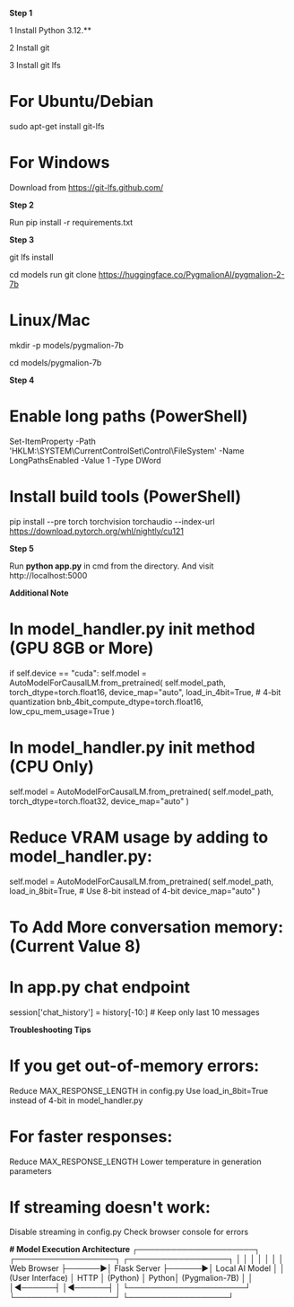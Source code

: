 **Step 1**

1 Install Python 3.12.**

2 Install git

3 Install git lfs 

# For Ubuntu/Debian
sudo apt-get install git-lfs

# For Windows
Download from https://git-lfs.github.com/

**Step 2**

Run pip install -r requirements.txt

**Step 3**

git lfs install

cd models
run git clone https://huggingface.co/PygmalionAI/pygmalion-2-7b

# Linux/Mac

mkdir -p models/pygmalion-7b

cd models/pygmalion-7b

**Step 4** 

# Enable long paths (PowerShell)
Set-ItemProperty -Path 'HKLM:\SYSTEM\CurrentControlSet\Control\FileSystem' -Name LongPathsEnabled -Value 1 -Type DWord

# Install build tools (PowerShell)
pip install --pre torch torchvision torchaudio --index-url https://download.pytorch.org/whl/nightly/cu121


**Step 5**

Run **python app.py** in cmd from the directory. 
And visit http://localhost:5000

**Additional Note**

# In model_handler.py __init__ method (GPU 8GB or More)
if self.device == "cuda":
    self.model = AutoModelForCausalLM.from_pretrained(
        self.model_path,
        torch_dtype=torch.float16,
        device_map="auto",
        load_in_4bit=True,  # 4-bit quantization
        bnb_4bit_compute_dtype=torch.float16,
        low_cpu_mem_usage=True
    )

# In model_handler.py __init__ method (CPU Only)
self.model = AutoModelForCausalLM.from_pretrained(
    self.model_path,
    torch_dtype=torch.float32,
    device_map="auto"
)

# Reduce VRAM usage by adding to model_handler.py:
self.model = AutoModelForCausalLM.from_pretrained(
    self.model_path,
    load_in_8bit=True,  # Use 8-bit instead of 4-bit
    device_map="auto"
)

# To Add More conversation memory: (Current Value 8)
# In app.py chat endpoint
session['chat_history'] = history[-10:]  # Keep only last 10 messages


**Troubleshooting Tips**
# If you get out-of-memory errors:
Reduce MAX_RESPONSE_LENGTH in config.py
Use load_in_8bit=True instead of 4-bit in model_handler.py
# For faster responses:
Reduce MAX_RESPONSE_LENGTH
Lower temperature in generation parameters
# If streaming doesn't work:
Disable streaming in config.py
Check browser console for errors

**# Model Execution Architecture**
┌─────────────────────┐       ┌──────────────────┐       ┌──────────────────┐
│                     │       │                  │       │                  │
│   Web Browser       ├──────►│   Flask Server   ├──────►│   Local AI Model │
│   (User Interface)  │ HTTP  │   (Python)       │ Python│   (Pygmalion-7B) │
│                     │◄──────┤                  │◄──────┤                  │
└─────────────────────┘       └──────────────────┘       └──────────────────┘
